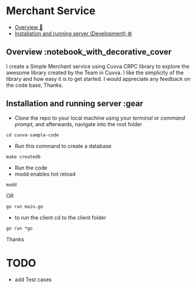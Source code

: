 # Merchant Service

- [Overview :notebook_with_decorative_cover:](#overview-notebook_with_decorative_cover)
- [Installation and running server (Development) :gear:](#installation-and-running-server-gear)

## Overview :notebook_with_decorative_cover

 I create a Simple Merchant service using Cuvva CRPC library to explore the awesome library created by the Team in Cuvva.
 I like the simplicity of the library and how easy it is to get started.
 I would appreciate any feedback on the code base, Thanks.

## Installation and running server :gear

- Clone the repo to your local machine using your _terminal_ or _command prompt_, and afterwards, navigate into the root folder  

```shell script
cd cuvva-sample-code
```

- Run this command to create a database

```shell script
make createdb
```

- Run the code
- modd enables hot reload

```shell script
modd
```

OR

```shell script
go run main.go
```

- to run the client cd to the client folder

```shell script
go run *go
```

Thanks

# TODO

- add Test cases
